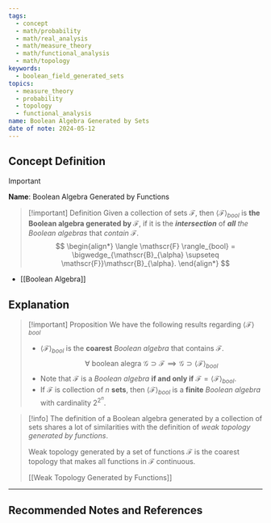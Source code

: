 ```yaml
---
tags:
  - concept
  - math/probability
  - math/real_analysis
  - math/measure_theory
  - math/functional_analysis
  - math/topology
keywords:
  - boolean_field_generated_sets
topics:
  - measure_theory
  - probability
  - topology
  - functional_analysis
name: Boolean Algebra Generated by Sets
date of note: 2024-05-12
---
```


## Concept Definition

>[!important]
>**Name**:  Boolean Algebra Generated by Functions

>[!important] Definition
>Given a collection of sets $\mathscr{F}$, then $\langle \mathscr{F} \rangle_{bool}$ is **the Boolean algebra generated by $\mathscr{F}$**, if it is the **_intersection_** of *__all__ the Boolean algebras* that *contain* $\mathscr{F}$. 
>$$
> \begin{align*}
> \langle \mathscr{F} \rangle_{bool} = \bigwedge_{\mathscr{B}_{\alpha} \supseteq \mathscr{F}}\mathscr{B}_{\alpha}.
> \end{align*}
>$$  

- [[Boolean Algebra]]

## Explanation

>[!important] Proposition
>We have the following results regarding $\langle \mathscr{F} \rangle_{bool}$
> 
> - $\langle \mathscr{F} \rangle_{bool}$ is the **coarest** *Boolean algebra* that contains $\mathscr{F}$.
>   $$
>   \forall \text{ boolean alegra } \mathscr{G} \supset \mathscr{F} \implies \mathscr{G} \supset \langle \mathscr{F} \rangle_{bool}
>   $$
> - Note that $\mathscr{F}$ is a *Boolean algebra* **if and only if** $\mathscr{F} = \langle \mathscr{F} \rangle_{bool}$.
> - If $\mathscr{F}$ is collection of $n$ **sets**, then $\langle \mathscr{F} \rangle_{bool}$ is a **finite** *Boolean algebra* with cardinality $2^{2^{n}}$.

>[!info]
>The definition of a Boolean algebra generated by a collection of sets shares a lot of similarities with the definition of *weak topology generated by functions*. 
>
>Weak topology generated by a set of functions $\mathcal{F}$ is the coarest topology that makes all functions in $\mathcal{F}$ continuous. 
>
>[[Weak Topology Generated by Functions]]





-----------
##  Recommended Notes and References

